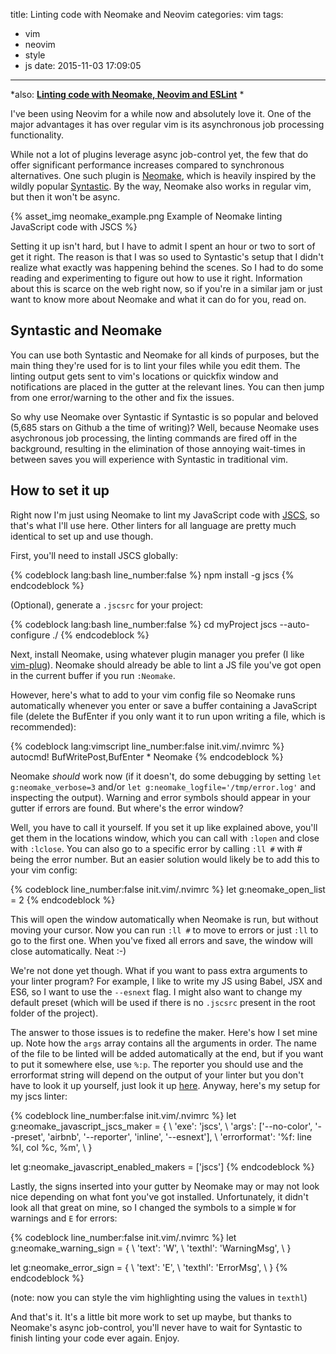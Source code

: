 title: Linting code with Neomake and Neovim
categories: vim
tags:
  - vim
  - neovim
  - style
  - js
date: 2015-11-03 17:09:05
---

*also: **[Linting code with Neomake, Neovim and ESLint](/vim/2015/linting-code-with-neovim-and-neomake-eslint-edition/)** *

I've been using Neovim for a while now and absolutely love it. One of the major advantages it has over regular vim is its asynchronous job processing functionality.

While not a lot of plugins leverage async job-control yet, the few that do offer significant performance increases compared to synchronous alternatives. One such plugin is [Neomake](https://github.com/benekastah/neomake), which is heavily inspired by the wildly popular [Syntastic](https://github.com/scrooloose/syntastic). By the way, Neomake also works in regular vim, but then it won't be async.

{% asset_img neomake_example.png Example of Neomake linting JavaScript code with JSCS %}

Setting it up isn't hard, but I have to admit I spent an hour or two to sort of get it right. The reason is that I was so used to Syntastic's setup that I didn't realize what exactly was happening behind the scenes. So I had to do some reading and experimenting to figure out how to use it right. Information about this is scarce on the web right now, so if you're in a similar jam or just want to know more about Neomake and what it can do for you, read on.

<!-- more -->

## Syntastic and Neomake
You can use both Syntastic and Neomake for all kinds of purposes, but the main thing they're used for is to lint your files while you edit them. The linting output gets sent to vim's locations or quickfix window and notifications are placed in the gutter at the relevant lines. You can then jump from one error/warning to the other and fix the issues.

So why use Neomake over Syntastic if Syntastic is so popular and beloved (5,685 stars on Github a the time of writing)? Well, because Neomake uses asychronous job processing, the linting commands are fired off in the background, resulting in the elimination of those annoying wait-times in between saves you will experience with Syntastic in traditional vim.

## How to set it up
Right now I'm just using Neomake to lint my JavaScript code with [JSCS](http://jscs.info/), so that's what I'll use here. Other linters for all language are pretty much identical to set up and use though.

First, you'll need to install JSCS globally:

{% codeblock lang:bash line_number:false %}
  npm install -g jscs
{% endcodeblock %}

(Optional), generate a `.jscsrc` for your project:

{% codeblock lang:bash line_number:false %}
  cd myProject
  jscs --auto-configure ./
{% endcodeblock %}

Next, install Neomake, using whatever plugin manager you prefer (I like [vim-plug](https://github.com/junegunn/vim-plug)). Neomake should already be able to lint a JS file you've got open in the current buffer if you run `:Neomake`.

However, here's what to add to your vim config file so Neomake runs automatically whenever you enter or save a buffer containing a JavaScript file (delete the BufEnter if you only want it to run upon writing a file, which is recommended):

{% codeblock lang:vimscript line_number:false init.vim/.nvimrc %}
autocmd! BufWritePost,BufEnter * Neomake
{% endcodeblock %}

Neomake *should* work now (if it doesn't, do some debugging by setting `let g:neomake_verbose=3` and/or `let g:neomake_logfile='/tmp/error.log'` and inspecting the output). Warning and error symbols should appear in your gutter if errors are found. But where's the error window?

Well, you have to call it yourself. If you set it up like explained above, you'll get them in the locations window, which you can call with `:lopen` and close with `:lclose`. You can also go to a specific error by calling `:ll #` with # being the error number. But an easier solution would likely be to add this to your vim config:

{% codeblock line_number:false init.vim/.nvimrc %}
let g:neomake_open_list = 2
{% endcodeblock %}

This will open the window automatically when Neomake is run, but without moving your cursor. Now you can run `:ll #` to move to errors or just `:ll` to go to the first one. When you've fixed all errors and save, the window will close automatically. Neat :-)

We're not done yet though. What if you want to pass extra arguments to your linter program? For example, I like to write my JS using Babel, JSX and ES6, so I want to use the `--esnext` flag. I might also want to change my default preset (which will be used if there is no `.jscsrc` present in the root folder of the project).

The answer to those issues is to redefine the maker. Here's how I set mine up. Note how the `args` array contains all the arguments in order. The name of the file to be linted will be added automatically at the end, but if you want to put it somewhere else, use `%:p`. The reporter you should use and the errorformat string will depend on the output of your linter but you don't have to look it up yourself, just look it up [here](https://github.com/benekastah/neomake/tree/master/autoload/neomake/makers/ft). Anyway, here's my setup for my jscs linter:

{% codeblock line_number:false init.vim/.nvimrc %}
let g:neomake_javascript_jscs_maker = {
    \ 'exe': 'jscs',
    \ 'args': ['--no-color', '--preset', 'airbnb', '--reporter', 'inline', '--esnext'],
    \ 'errorformat': '%f: line %l\, col %c\, %m',
    \ }

let g:neomake_javascript_enabled_makers = ['jscs']
{% endcodeblock %}

Lastly, the signs inserted into your gutter by Neomake may or may not look nice depending on what font you've got installed. Unfortunately, it didn't look all that great on mine, so I changed the symbols to a simple `W` for warnings and `E` for errors:

{% codeblock line_number:false init.vim/.nvimrc %}
let g:neomake_warning_sign = {
  \ 'text': 'W',
  \ 'texthl': 'WarningMsg',
  \ }

let g:neomake_error_sign = {
  \ 'text': 'E',
  \ 'texthl': 'ErrorMsg',
  \ }
{% endcodeblock %}

(note: now you can style the vim highlighting using the values in `texthl`)

And that's it. It's a little bit more work to set up maybe, but thanks to Neomake's async job-control, you'll never have to wait for Syntastic to finish linting your code ever again. Enjoy.

